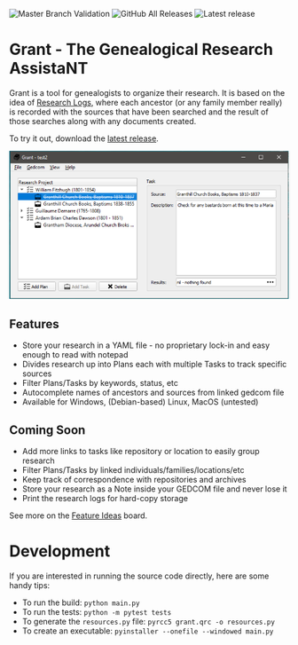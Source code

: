 ![Master Branch Validation](https://github.com/pkuehne/grant/workflows/Master%20Branch%20Validation/badge.svg?branch=master)
![GitHub All Releases](https://img.shields.io/github/downloads/pkuehne/grant/total)
![Latest release](https://img.shields.io/github/v/release/pkuehne/grant)

# Grant - The Genealogical Research AssistaNT

Grant is a tool for genealogists to organize their research. It is based on the idea of [Research Logs](https://www.familysearch.org/wiki/en/Research_Logs), where each ancestor (or any family member really) is recorded with the sources that have been searched and the result of those searches along with any documents created.

To try it out, download the [latest release](https://github.com/pkuehne/grant/releases/latest).

![Grant Main Screen](images/grant-readme.png)

## Features

- Store your research in a YAML file - no proprietary lock-in and easy enough to read with notepad
- Divides research up into Plans each with multiple Tasks to track specific sources
- Filter Plans/Tasks by keywords, status, etc
- Autocomplete names of ancestors and sources from linked gedcom file
- Available for Windows, (Debian-based) Linux, MacOS (untested)

## Coming Soon

- Add more links to tasks like repository or location to easily group research
- Filter Plans/Tasks by linked individuals/families/locations/etc
- Keep track of correspondence with repositories and archives
- Store your research as a Note inside your GEDCOM file and never lose it
- Print the research logs for hard-copy storage

See more on the [Feature Ideas](https://github.com/pkuehne/grant/projects/1) board.

# Development

If you are interested in running the source code directly, here are some handy tips:

- To run the build: `python main.py`
- To run the tests: `python -m pytest tests`
- To generate the `resources.py` file: `pyrcc5 grant.qrc -o resources.py`
- To create an executable: `pyinstaller --onefile --windowed main.py`
